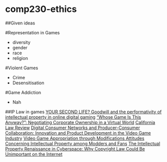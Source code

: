 # comp230-ethics

##Given ideas

#Representation in Games

- diversity
- gender
- race
- religion

#Violent Games

- Crime
- Desensitisation

#Game Addiction

- Nah

##IP Law in games
[YOUR SECOND LIFE? Goodwill and the performativity of intellectual property in online digital gaming](https://www.researchgate.net/profile/Rosemary_Coombe/publication/232929545_YOUR_SECOND_LIFE/links/56a7fc8208ae997e22bc29f7.pdf)
[“Whose Game Is This Anyway?”: Negotiating Corporate Ownership in a Virtual World](http://www.digra.org/wp-content/uploads/digital-library/05164.58571.pdf)
[California Law Review](http://scholarship.law.berkeley.edu/cgi/viewcontent.cgi?article=1476&context=californialawreview)
[Digital Consumer Networks and Producer-Consumer Collaboration: Innovation and Product Development in the Video Game Industry](https://www.researchgate.net/profile/Karl_Lang2/publication/220591472_Digital_Consumer_Networks_and_Producer-Consumer_Collaboration_Innovation_and_Product_Development_in_the_Video_Game_Industry/links/56aa3b3e08aeaeb4cefaf3a2.pdf)
[Video Game Appropriation through Modifications Attitudes Concerning Intellectual Property among Modders and Fans](http://journals.sagepub.com/doi/abs/10.1177/1354856507084419)
[The Intellectual Property Renaissance in Cyberspace: Why Copyright Law Could Be Unimportant on the Internet](http://digitalcommons.law.scu.edu/cgi/viewcontent.cgi?article=1542&context=facpubs)


